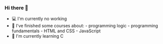 ### Hi there 👋

- 💻 I'm currently no working
- 🌳 I've finished some courses about:
        - programming logic
        - programming fundamentals
        - HTML and CSS
        - JavaScript
- 🌿 I'm currently learning C
